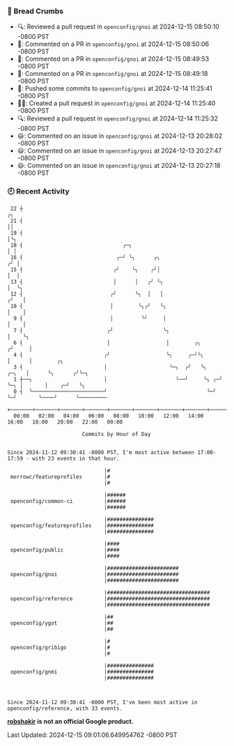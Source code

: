 ### 🍞 Bread Crumbs

 * 🔍: Reviewed a pull request in  `openconfig/gnoi` at 2024-12-15 08:50:10 -0800 PST
 * 💬: Commented on a PR in  `openconfig/gnoi` at 2024-12-15 08:50:06 -0800 PST
 * 💬: Commented on a PR in  `openconfig/gnoi` at 2024-12-15 08:49:53 -0800 PST
 * 💬: Commented on a PR in  `openconfig/gnoi` at 2024-12-15 08:49:18 -0800 PST
 * 🚢: Pushed some commits to `openconfig/gnoi` at 2024-12-14 11:25:41 -0800 PST
 * ✍🏼: Created a pull request in `openconfig/gnoi` at 2024-12-14 11:25:40 -0800 PST
 * 🔍: Reviewed a pull request in  `openconfig/gnoi` at 2024-12-14 11:25:32 -0800 PST
 * 😃: Commented on an issue in `openconfig/gnoi` at 2024-12-13 20:28:02 -0800 PST
 * 😃: Commented on an issue in `openconfig/gnoi` at 2024-12-13 20:27:47 -0800 PST
 * 😃: Commented on an issue in `openconfig/gnoi` at 2024-12-13 20:27:18 -0800 PST

### 🕘 Recent Activity
```
 22 ┼                                                                        ╭╮
 21 ┤                                                                        ││
 19 ┤                                                                        │╰╮
 18 ┤                                ╭─╮                                     │ │
 16 ┤                              ╭─╯ ╰╮      ╭╮                           ╭╯ │
 15 ┤                             ╭╯    ╰╮    ╭╯│                           │  │
 13 ┤                             │      │   ╭╯ ╰╮                          │  ╰╮
 12 ┤                            ╭╯      ╰╮  │   │                         ╭╯   │
 10 ┤                            │        ╰╮╭╯   ╰╮                        │    │
  9 ┤                            │         ╰╯     │                        │    │
  7 ┤                           ╭╯                ╰╮                       │    ╰╮
  6 ┤                           │                  │        ╭╮            ╭╯     │
  4 ┤                          ╭╯                  ╰╮     ╭─╯╰╮           │      │        ╭╮
  3 ┤                          │                    ╰─╮  ╭╯   ╰╮    ╭─╮   │      ╰╮      ╭╯╰─╮
  1 ┼──╮                       │                      ╰──╯     ╰╮ ╭─╯ ╰─╮ │       │    ╭─╯   ╰╮
  0 ┤  ╰───────────────────────╯                                ╰─╯     ╰─╯       ╰────╯      ╰─────────
    +───────+───────+───────+───────+───────+───────+───────+───────+───────+───────+───────+───────+────
  00:00   02:00   04:00   06:00   08:00   10:00   12:00   14:00   16:00   18:00   20:00   22:00   00:00   

						Commits by Hour of Day


Since 2024-11-12 09:30:41 -0800 PST, I'm most active between 17:00-17:59 - with 23 events in that hour.

```



```
                               |#
 morrowc/featureprofiles       |#
                               |#

                               |######
 openconfig/common-ci          |######
                               |######

                               |###############
 openconfig/featureprofiles    |###############
                               |###############

                               |####
 openconfig/public             |####
                               |####

                               |#######################
 openconfig/gnoi               |#######################
                               |#######################

                               |#################################
 openconfig/reference          |#################################
                               |#################################

                               |##
 openconfig/ygot               |##
                               |##

                               |#
 openconfig/gribigo            |#
                               |#

                               |###############
 openconfig/gnmi               |###############
                               |###############



Since 2024-11-12 09:30:41 -0800 PST, I've been most active in openconfig/reference, with 33 events.

```
**[robshakir](mailto:robjs@google.com) is not an official Google product.**  


Last Updated: 2024-12-15 09:01:06.649954762 -0800 PST

